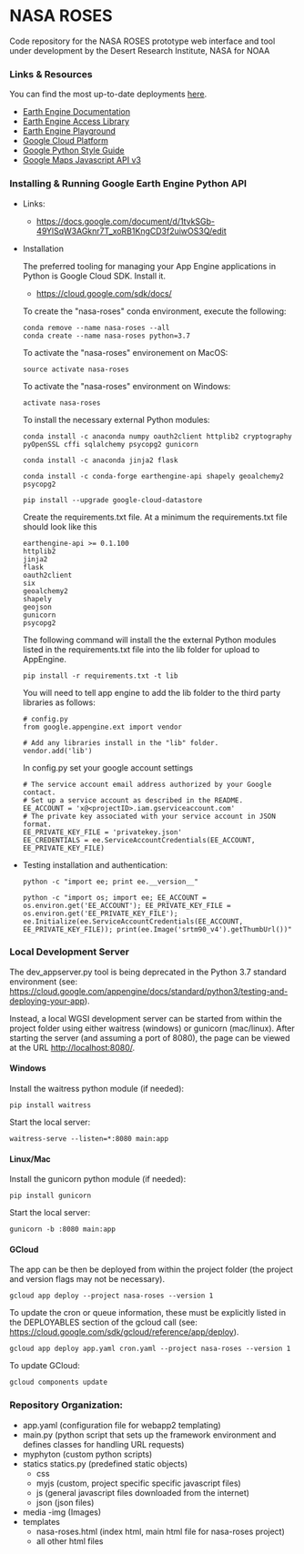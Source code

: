 # NASA ROSES

Code repository for the NASA ROSES prototype web interface and tool under development by the Desert Research Institute, NASA for NOAA
### Links & Resources

You can find the most up-to-date deployments [here](http://nasa-roses.appspot.com/).

- [Earth Engine Documentation](https://sites.google.com/site/earthengineapidocs/)
- [Earth Engine Access Library](https://code.google.com/p/earthengine-api/wiki/Installation)
- [Earth Engine Playground](https://code.earthengine.google.com/)
- [Google Cloud Platform](https://cloud.google.com/appengine/docs/python/gettingstartedpython27/helloworld)
- [Google Python Style Guide](https://google.github.io/styleguide/pyguide.html)
- [Google Maps Javascript API v3](https://developers.google.com/maps/documentation/javascript/)

### Installing & Running Google Earth Engine Python API
- Links:
    - https://docs.google.com/document/d/1tvkSGb-49YlSqW3AGknr7T_xoRB1KngCD3f2uiwOS3Q/edit
- Installation

    The preferred tooling for managing your App Engine applications in Python is Google Cloud SDK. Install it. 
    - https://cloud.google.com/sdk/docs/

    To create the "nasa-roses" conda environment, execute the following:
    ```
    conda remove --name nasa-roses --all
    conda create --name nasa-roses python=3.7
    ```

    To activate the "nasa-roses" environement on MacOS:
    ```
    source activate nasa-roses
    ```
    To activate the "nasa-roses" environment on Windows:
    ```
    activate nasa-roses
    ```

    To install the necessary external Python modules:
    ```
    conda install -c anaconda numpy oauth2client httplib2 cryptography pyOpenSSL cffi sqlalchemy psycopg2 gunicorn
    
    conda install -c anaconda jinja2 flask
    
    conda install -c conda-forge earthengine-api shapely geoalchemy2 psycopg2
    
    pip install --upgrade google-cloud-datastore
    ```

    Create the requirements.txt file.
    At a minimum the requirements.txt file should look like this
    ```
    earthengine-api >= 0.1.100
    httplib2
    jinja2
    flask
    oauth2client
    six
    geoalchemy2
    shapely
    geojson
    gunicorn
    psycopg2
    ```
    
    The following command will install the the external Python modules listed in the requirements.txt file into the lib folder for upload to AppEngine.
    ```
    pip install -r requirements.txt -t lib
    ```
    
    You will need to tell app engine to add the lib folder to the third party libraries as follows:
    ```
    # config.py
    from google.appengine.ext import vendor

    # Add any libraries install in the "lib" folder.
    vendor.add('lib')
    ```
    
    In config.py set your google account settings
    ```
    # The service account email address authorized by your Google contact.
    # Set up a service account as described in the README.
    EE_ACCOUNT = 'x@<projectID>.iam.gserviceaccount.com'
    # The private key associated with your service account in JSON format.
    EE_PRIVATE_KEY_FILE = 'privatekey.json'
    EE_CREDENTIALS = ee.ServiceAccountCredentials(EE_ACCOUNT, EE_PRIVATE_KEY_FILE)
    ```

- Testing installation and authentication:

    `python -c "import ee; print ee.__version__"`

    `python -c "import os; import ee; EE_ACCOUNT = os.environ.get('EE_ACCOUNT'); EE_PRIVATE_KEY_FILE = os.environ.get('EE_PRIVATE_KEY_FILE'); ee.Initialize(ee.ServiceAccountCredentials(EE_ACCOUNT, EE_PRIVATE_KEY_FILE)); print(ee.Image('srtm90_v4').getThumbUrl())"`


### Local Development Server

The dev_appserver.py tool is being deprecated in the Python 3.7 standard environment (see: https://cloud.google.com/appengine/docs/standard/python3/testing-and-deploying-your-app).

Instead, a local WGSI development server can be started from within the project folder using either waitress (windows) or gunicorn (mac/linux).  After starting the server (and assuming a port of 8080), the page can be viewed at the URL [http://localhost:8080/](http://localhost:8080/).

#### Windows

Install the waitress python module (if needed):
```
pip install waitress
```

Start the local server:
```
waitress-serve --listen=*:8080 main:app
```

#### Linux/Mac

Install the gunicorn python module (if needed):
```
pip install gunicorn
```

Start the local server:
```
gunicorn -b :8080 main:app
```

#### GCloud


The app can be then be deployed from within the project folder (the project and version flags may not be necessary).
```
gcloud app deploy --project nasa-roses --version 1
```

To update the cron or queue information, these must be explicitly listed in the DEPLOYABLES section of the gcloud call (see: https://cloud.google.com/sdk/gcloud/reference/app/deploy).

```
gcloud app deploy app.yaml cron.yaml --project nasa-roses --version 1
```

To update GCloud:
```
gcloud components update
```

### Repository Organization:
- app.yaml (configuration file for webapp2 templating)
- main.py (python script that sets up the framework environment and defines classes for handling URL requests)
- myphyton (custom python scripts)
- statics
    statics.py (predefined static objects)
    - css
    - myjs (custom, project specific specific javascript files)
    - js (general javascript files downloaded from the internet)
    - json (json files)
- media
    -img (Images)
- templates
    - nasa-roses.html (index html, main html file for nasa-roses project)
    - all other html files

